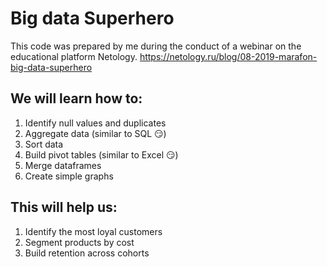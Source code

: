 # Big data Superhero

This code was prepared by me during the conduct of a webinar on the educational platform Netology.
https://netology.ru/blog/08-2019-marafon-big-data-superhero

## We will learn how to:

1. Identify null values and duplicates
2. Aggregate data (similar to SQL 😏)
3. Sort data
4. Build pivot tables (similar to Excel 😏)
5. Merge dataframes
6. Create simple graphs

## This will help us: 

1. Identify the most loyal customers
2. Segment products by cost
3. Build retention across cohorts 
 
